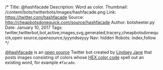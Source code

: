 /*
Title: @hashfacade
Description: Word as color.
Thumbnail: /content/bots/twitterbots/images/hashfacade.png
Link: https://twitter.com/hashfacade
Source: http://cheapbotsdonequick.com/source/hashfacade
Author: botsheeter.py
Date: January 10, 2017
Tags: twitter,twitterbot,bot,active,images,svg,generated,tracery,cheapbotsdonequick,open source,opensource,lyyyndseyyy
Nav: hidden
Robots: index,follow
*/

[@hashfacade](https://twitter.com/hashfacade) is an [open source](http://cheapbotsdonequick.com/source/hashfacade) Twitter bot created by [Lindsey Jane](https://twitter.com/lyyyndseyyy) that posts images consisting of colors whose [HEX color code](https://en.wikipedia.org/wiki/Web_colors) spell out an existing word, for example `#facade`. 
